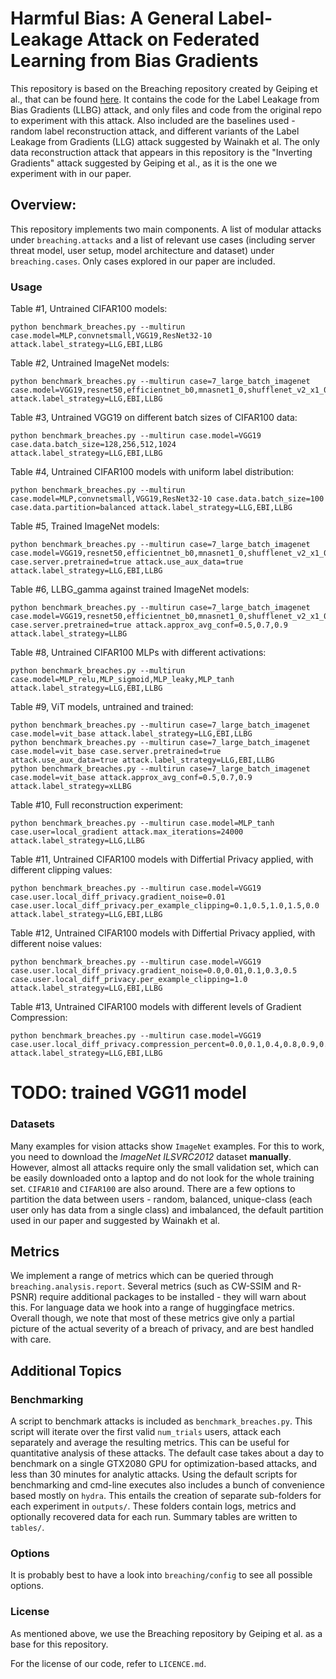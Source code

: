# Harmful Bias: A General Label-Leakage Attack on Federated Learning from Bias Gradients

This repository is based on the Breaching repository created by Geiping et al., that can be found [here]([url](https://github.com/JonasGeiping/breaching)).
It contains the code for the Label Leakage from Bias Gradients (LLBG) attack, and only files and code from the original repo to experiment with this attack.
Also included are the baselines used - random label reconstruction attack, and different variants of the Label Leakage from Gradients (LLG) attack suggested by Wainakh et al.
The only data reconstruction attack that appears in this repository is the "Inverting Gradients" attack suggested by Geiping et al., as it is the one we experiment with in our paper.

## Overview:
This repository implements two main components. A list of modular attacks under `breaching.attacks` and a list of relevant use cases (including server threat model, user setup, model architecture and dataset) under `breaching.cases`.  Only cases explored in our paper are included.

### Usage

Table #1, Untrained CIFAR100 models:
```
python benchmark_breaches.py --multirun case.model=MLP,convnetsmall,VGG19,ResNet32-10 attack.label_strategy=LLG,EBI,LLBG
```

Table #2, Untrained ImageNet models:
```
python benchmark_breaches.py --multirun case=7_large_batch_imagenet case.model=VGG19,resnet50,efficientnet_b0,mnasnet1_0,shufflenet_v2_x1_0 attack.label_strategy=LLG,EBI,LLBG
```

Table #3, Untrained VGG19 on different batch sizes of CIFAR100 data:
```
python benchmark_breaches.py --multirun case.model=VGG19 case.data.batch_size=128,256,512,1024 attack.label_strategy=LLG,EBI,LLBG
```

Table #4, Untrained CIFAR100 models with uniform label distribution:
```
python benchmark_breaches.py --multirun case.model=MLP,convnetsmall,VGG19,ResNet32-10 case.data.batch_size=100 case.data.partition=balanced attack.label_strategy=LLG,EBI,LLBG
```

Table #5, Trained ImageNet models:
```
python benchmark_breaches.py --multirun case=7_large_batch_imagenet case.model=VGG19,resnet50,efficientnet_b0,mnasnet1_0,shufflenet_v2_x1_0 case.server.pretrained=true attack.use_aux_data=true attack.label_strategy=LLG,EBI,LLBG
```

Table #6, LLBG_gamma against trained ImageNet models:
```
python benchmark_breaches.py --multirun case=7_large_batch_imagenet case.model=VGG19,resnet50,efficientnet_b0,mnasnet1_0,shufflenet_v2_x1_0 case.server.pretrained=true attack.approx_avg_conf=0.5,0.7,0.9 attack.label_strategy=LLBG
```

Table #8, Untrained CIFAR100 MLPs with different activations:
```
python benchmark_breaches.py --multirun case.model=MLP_relu,MLP_sigmoid,MLP_leaky,MLP_tanh attack.label_strategy=LLG,EBI,LLBG
```

Table #9, ViT models, untrained and trained:
```
python benchmark_breaches.py --multirun case=7_large_batch_imagenet case.model=vit_base attack.label_strategy=LLG,EBI,LLBG
python benchmark_breaches.py --multirun case=7_large_batch_imagenet case.model=vit_base case.server.pretrained=true attack.use_aux_data=true attack.label_strategy=LLG,EBI,LLBG
python benchmark_breaches.py --multirun case=7_large_batch_imagenet case.model=vit_base attack.approx_avg_conf=0.5,0.7,0.9 attack.label_strategy=xLLBG 
```

Table #10, Full reconstruction experiment:
```
python benchmark_breaches.py --multirun case.model=MLP_tanh case.user=local_gradient attack.max_iterations=24000 attack.label_strategy=LLG,LLBG
```

Table #11, Untrained CIFAR100 models with Differtial Privacy applied, with different clipping values:
```
python benchmark_breaches.py --multirun case.model=VGG19 case.user.local_diff_privacy.gradient_noise=0.01 case.user.local_diff_privacy.per_example_clipping=0.1,0.5,1.0,1.5,0.0 attack.label_strategy=LLG,EBI,LLBG
```

Table #12, Untrained CIFAR100 models with Differtial Privacy applied, with different noise values:
```
python benchmark_breaches.py --multirun case.model=VGG19 case.user.local_diff_privacy.gradient_noise=0.0,0.01,0.1,0.3,0.5 case.user.local_diff_privacy.per_example_clipping=1.0 attack.label_strategy=LLG,EBI,LLBG
```

Table #13, Untrained CIFAR100 models with different levels of Gradient Compression:
```
python benchmark_breaches.py --multirun case.model=VGG19 case.user.local_diff_privacy.compression_percent=0.0,0.1,0.4,0.8,0.9,0.99 attack.label_strategy=LLG,EBI,LLBG
```

# TODO: trained VGG11 model

### Datasets
Many examples for vision attacks show `ImageNet` examples. For this to work, you need to download the *ImageNet ILSVRC2012* dataset **manually**. However, almost all attacks require only the small validation set, which can be easily downloaded onto a laptop and do not look for the whole training set. 
`CIFAR10` and `CIFAR100` are also around.
There are a few options to partition the data between users - random, balanced, unique-class (each user only has data from a single class) and imbalanced, the default partition used in our paper and suggested by Wainakh et al.


## Metrics

We implement a range of metrics which can be queried through `breaching.analysis.report`. Several metrics (such as CW-SSIM and R-PSNR) require additional packages to be installed - they will warn about this. For language data we hook into a range of huggingface metrics. Overall though, we note that most of these metrics give only a partial picture of the actual severity of a breach of privacy, and are best handled with care.

## Additional Topics

### Benchmarking
A script to benchmark attacks is included as `benchmark_breaches.py`. This script will iterate over the first valid `num_trials` users, attack each separately and average the resulting metrics. This can be useful for quantitative analysis of these attacks. The default case takes about a day to benchmark on a single GTX2080 GPU for optimization-based attacks, and less than 30 minutes for analytic attacks.
Using the default scripts for benchmarking and cmd-line executes also includes a bunch of convenience based mostly on `hydra`. This entails the creation of separate sub-folders for each experiment in `outputs/`. These folders contain logs, metrics and optionally recovered data for each run. Summary tables are written to `tables/`.

### Options
It is probably best to have a look into `breaching/config` to see all possible options.

### License
As mentioned above, we use the Breaching repository by Geiping et al. as a base for this repository.

For the license of our code, refer to `LICENCE.md`.
